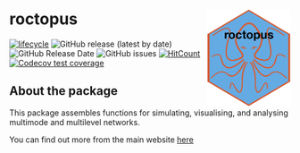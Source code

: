 
# roctopus <img src="reference/figures/logo.png" align="right" width="150"/>

<!-- badges: start -->
[![lifecycle](https://img.shields.io/badge/lifecycle-experimental-orange.svg)](https://www.tidyverse.org/lifecycle/#experimental)
![GitHub release (latest by date)](https://img.shields.io/github/v/release/jhollway/roctopus)
![GitHub Release Date](https://img.shields.io/github/release-date/jhollway/roctopus)
![GitHub issues](https://img.shields.io/github/issues-raw/jhollway/roctopus)
[![HitCount](http://hits.dwyl.com/jhollway/roctopus.svg)](http://hits.dwyl.com/jhollway/roctopus)
[![Codecov test coverage](https://codecov.io/gh/jhollway/roctopus/branch/master/graph/badge.svg)](https://codecov.io/gh/jhollway/roctopus?branch=master)
<!-- ![GitHub All Releases](https://img.shields.io/github/downloads/jhollway/iheiddown/total) -->
<!-- badges: end -->

## About the package

This package assembles functions for simulating, visualising, and analysing
multimode and multilevel networks. 

You can find out more from the main website [here](https://jhollway.bitbucket.io/roctopus/index.html)
